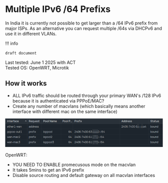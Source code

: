 # Multiple IPv6 /64 Prefixs

In India it is currently not possible to get larger than a /64 IPv6 prefix from major ISPs. As an alternative you can request multiple /64s via DHCPv6 and use it in different VLANs.

!!! info

    draft document

Last tested: June 1 2025 with ACT  
Tested OS: OpenWRT, Microtik

## How it works

- ALL IPv6 traffic should be routed through your primary WAN's /128 IPv6 because it is authenticated via PPPoE/MAC?
- Create any number of macvlans (which basically means another interface with different mac on the same interface)

![Network Config - Example](../../assets/images/multiple-ipv6-prefixs1.png)

OpenWRT:

- YOU NEED TO ENABLE promecusous mode on the macvlan
- It takes 5mins to get an IPv6 prefix
- Disable source routing and default gateway on all macvlan interfaces

